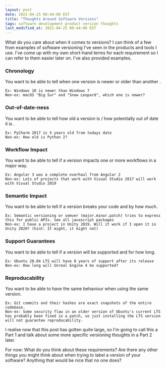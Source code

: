 ```yaml
---
layout: post
date: 2021-04-25 00:44:00 EST
title: "Thoughts Around Software Versions"
tags: software development product version thoughts
last_modified_at: 2021-04-25 00:44:00 EST
---
```


What do you care about when it comes to versions? I can think of a few from examples of software versioning I've seen in the products and tools I use. I've come up with my own short-hand terms for each requirement so I can refer to them easier later on. I've also provided examples.

### Chronology
You want to be able to tell when one version is newer or older than another .

```
Ex: Windows 10 is newer than Windows 7
Non-ex: macOS "Big Sur" and "Snow Leopard", which one is newer?
```

### Out-of-date-ness
You want to be able to tell how old a version is / how potentially out of date it is .

```
Ex: PyCharm 2017 is X years old from todays date
Non-ex: How old is Python 2?
```

### Workflow Impact
You want to be able to tell if a version impacts one or more workflows in a major way.

```
Ex: Angular 3 was a complete overhaul from Angular 2
Non-ex: Lots of projects that work with Visual Studio 2017 will work with Visual Studio 2019 
```

### Semantic Impact
You want to be able to tell if a version breaks your code and by how much.

```
Ex: Semantic versioning or semver (major.minor.patch) tries to express this for public APIs. See all javascript packages
Non-ex: I have a project in Unity 2019. Will it work if I open it in Unity 2020? (hint: It might, it might not)
```

### Support Guarantees
You want to be able to tell if a version will be supported and for how long.

```
Ex: Ubuntu 20.04 LTS will have 8 years of support after its release
Non-ex: How long will Unreal Engine 4 be supported?
```

### Reproducability
You want to be able to have the same behaviour when using the same version.

```
Ex: Git commits and their hashes are exact snapshots of the entire codebase.
Non-ex: Some security flaw in an older version of Ubuntu's current LTS has probably been fixed in a patch, so just installing the LTS version will not guarantee reproducability.
```

I realise now that this post has gotten quite large, so I'm going to call this a Part 1 and talk about some more specific versioning thoughts in a Part 2 later.

For now: What do you think about these requirements? Are there any other things you might think about when trying to label a version of your software? Anything that would be nice that no one does?